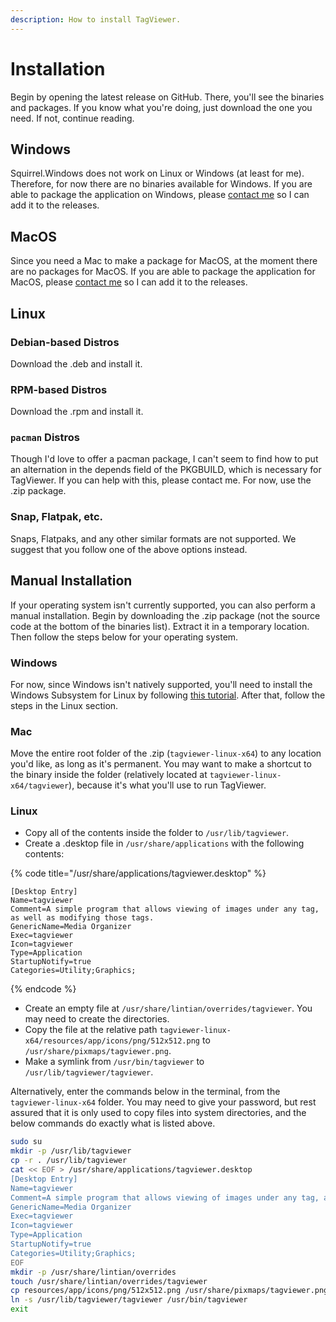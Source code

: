 ```yaml
---
description: How to install TagViewer.
---
```


# Installation

Begin by opening the latest release on GitHub. There, you'll see the binaries and packages. If you know what you're doing, just download the one you need. If not, continue reading.

## Windows

Squirrel.Windows does not work on Linux or Windows \(at least for me\). Therefore, for now there are no binaries available for Windows. If you are able to package the application on Windows, please [contact me](mailto:mattf53190@gmail.com?subject=TagViewer:+I+can+package+for+Windows) so I can add it to the releases.

## MacOS

Since you need a Mac to make a package for MacOS, at the moment there are no packages for MacOS. If you are able to package the application for MacOS, please [contact me](mailto:mattf53190@gmail.com?subject=TagViewer:+I+can+package+for+MacOS) so I can add it to the releases.

## Linux

### Debian-based Distros

Download the .deb and install it.

### RPM-based Distros

Download the .rpm and install it.

### `pacman` Distros

Though I'd love to offer a pacman package, I can't seem to find how to put an alternation in the depends field of the PKGBUILD, which is necessary for TagViewer. If you can help with this, please contact me. For now, use the .zip package.

### Snap, Flatpak, etc.

Snaps, Flatpaks, and any other similar formats are not supported. We suggest that you follow one of the above options instead.

## Manual Installation

If your operating system isn't currently supported, you can also perform a manual installation. Begin by downloading the .zip package \(not the source code at the bottom of the binaries list\). Extract it in a temporary location. Then follow the steps below for your operating system.

### Windows

For now, since Windows isn't natively supported, you'll need to install the Windows Subsystem for Linux by following [this tutorial](https://docs.microsoft.com/en-us/windows/wsl/install-win10). After that, follow the steps in the Linux section.

### Mac

Move the entire root folder of the .zip \(`tagviewer-linux-x64`\) to any location you'd like, as long as it's permanent. You may want to make a shortcut to the binary inside the folder \(relatively located at `tagviewer-linux-x64/tagviewer`\), because it's what you'll use to run TagViewer.

### Linux

* Copy all of the contents inside the folder to `/usr/lib/tagviewer`.
* Create a .desktop file in `/usr/share/applications` with the following contents:

{% code title="/usr/share/applications/tagviewer.desktop" %}
```text
[Desktop Entry]
Name=tagviewer
Comment=A simple program that allows viewing of images under any tag, as well as modifying those tags.
GenericName=Media Organizer
Exec=tagviewer
Icon=tagviewer
Type=Application
StartupNotify=true
Categories=Utility;Graphics;
```
{% endcode %}

* Create an empty file at `/usr/share/lintian/overrides/tagviewer`. You may need to create the directories.
* Copy the file at the relative path `tagviewer-linux-x64/resources/app/icons/png/512x512.png` to `/usr/share/pixmaps/tagviewer.png`.
* Make a symlink from `/usr/bin/tagviewer` to `/usr/lib/tagviewer/tagviewer`.

Alternatively, enter the commands below in the terminal, from the `tagviewer-linux-x64` folder. You may need to give your password, but rest assured that it is only used to copy files into system directories, and the below commands do exactly what is listed above.

```bash
sudo su
mkdir -p /usr/lib/tagviewer
cp -r . /usr/lib/tagviewer
cat << EOF > /usr/share/applications/tagviewer.desktop
[Desktop Entry]
Name=tagviewer
Comment=A simple program that allows viewing of images under any tag, as well as modifying those tags.
GenericName=Media Organizer
Exec=tagviewer
Icon=tagviewer
Type=Application
StartupNotify=true
Categories=Utility;Graphics;
EOF
mkdir -p /usr/share/lintian/overrides
touch /usr/share/lintian/overrides/tagviewer
cp resources/app/icons/png/512x512.png /usr/share/pixmaps/tagviewer.png
ln -s /usr/lib/tagviewer/tagviewer /usr/bin/tagviewer
exit
```


